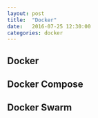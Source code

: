 ```yaml
---
layout: post
title:  "Docker"
date:   2016-07-25 12:30:00
categories: docker
---
```


## Docker

## Docker Compose

## Docker Swarm
